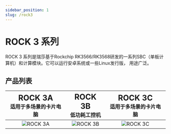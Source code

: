 ```yaml
---
sidebar_position: 1
slug: /rock3
---
```


# ROCK 3 系列

ROCK 3 系列是瑞莎基于Rockchip RK3566/RK3568研发的一系列SBC（单板计算机）和计算模块。它可以运行安卓系统或一些Linux发行版， 用途广泛。

## 产品列表

| <font size='5'>ROCK 3A</font><br/> 适用于多场景的卡片电脑 | <font size='5'>ROCK 3B</font> <br/> 低功耗工控机 | <font size='5'>ROCK 3C</font> <br/> 适用于多场景的卡片电脑 |
| :-------------------------------------------------------: | :----------------------------------------------: | :--------------------------------------------------------: |
|        ![ROCK 3A](/img/rock3/600px-Start-3a.webp)         |    ![ROCK 3B](/img/rock3/600px-Start-3b.webp)    |         ![ROCK 3C](/img/rock3/600px-Start-3c.webp)         |
